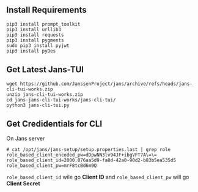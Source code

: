 Install Requirements
---------------------
```
pip3 install prompt_toolkit
pip3 install urllib3
pip3 install requests
pip3 install pygments
sudo pip3 install pyjwt
pip3 install pyDes
```

Get Latest Jans-TUI
-------------------------
```
wget https://github.com/JanssenProject/jans/archive/refs/heads/jans-cli-tui-works.zip
unzip jans-cli-tui-works.zip
cd jans-jans-cli-tui-works/jans-cli-tui/
python3 jans-cli-tui.py
```

Get Credidentials for CLI
-------------------------
On Jans server

```
# cat /opt/jans/jans-setup/setup.properties.last | grep role
role_based_client_encoded_pw=dDpwNN3lv94JF+ibgVFT7A\=\=
role_based_client_id=2000.076aa5d9-fa8d-42a0-90d2-b83b5ea535d5
role_based_client_pw=mrF8tcBd6m9Q
```

`role_based_client_id` wile go **Client ID** and `role_based_client_pw` will go **Client Secret**
